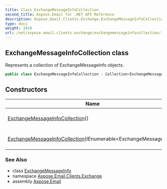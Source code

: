```yaml
---
title: Class ExchangeMessageInfoCollection
second_title: Aspose.Email for .NET API Reference
description: Aspose.Email.Clients.Exchange.ExchangeMessageInfoCollection class. Represents a collection of ExchangeMessageInfo objects
type: docs
weight: 3410
url: /net/aspose.email.clients.exchange/exchangemessageinfocollection/
---
```

## ExchangeMessageInfoCollection class

Represents a collection of ExchangeMessageInfo objects.

```csharp
public class ExchangeMessageInfoCollection : Collection<ExchangeMessageInfo>
```

## Constructors

| Name | Description |
| --- | --- |
| [ExchangeMessageInfoCollection](exchangemessageinfocollection/#constructor)() | Initializes a new instance of the ExchangeMessageInfoCollection class that is empty. |
| [ExchangeMessageInfoCollection](exchangemessageinfocollection/#constructor_1)(IEnumerable&lt;ExchangeMessageInfo&gt;) | Initializes a new instance of the ExchangeMessageInfoCollection class |

### See Also

* class [ExchangeMessageInfo](../exchangemessageinfo/)
* namespace [Aspose.Email.Clients.Exchange](../../aspose.email.clients.exchange/)
* assembly [Aspose.Email](../../)


